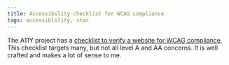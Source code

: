 ```yaml
---
title: Accessibility checklist for WCAG compliance
tags: accessiblility, star
---
```

The A11Y project has a [checklist to verify a website for WCAG compliance](https://www.a11yproject.com/checklist/). This checklist targets many, but not all level A and AA concerns.  It is well crafted and makes a lot of sense to me. 

